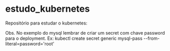 # estudo_kubernetes

Repositório para estudar o kubernetes:

Obs. No exemplo do mysql lembrar de criar um secret com chave password para o deployment.
Ex: kubectl create secret generic mysql-pass --from-literal=password='root'
